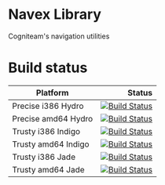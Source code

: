 Navex Library
=============
Cogniteam's navigation utilities

Build status
============

|Platform|Status|
|--------|-----:|
|Precise i386 Hydro|[![Build Status](http://ci.cogni.io/buildStatus/icon?job=ros-hydro-navex_precise_i386)](http://ci.cogni.io/job/ros-hydro-navex_precise_i386/)|
|Precise amd64 Hydro|[![Build Status](http://ci.cogni.io/buildStatus/icon?job=ros-hydro-navex_precise_amd64)](http://ci.cogni.io/job/ros-hydro-navex_precise_amd64/)|
|Trusty i386 Indigo|[![Build Status](http://ci.cogni.io/buildStatus/icon?job=ros-indigo-navex_trusty_i386)](http://ci.cogni.io/job/ros-indigo-navex_trusty_i386/)|
|Trusty amd64 Indigo|[![Build Status](http://ci.cogni.io/buildStatus/icon?job=ros-indigo-navex_trusty_amd64)](http://ci.cogni.io/job/ros-indigo-navex_trusty_amd64/)|
|Trusty i386 Jade|[![Build Status](http://ci.cogni.io/buildStatus/icon?job=ros-jade-navex_trusty_i386)](http://ci.cogni.io/job/ros-jade-navex_trusty_i386/)|
|Trusty amd64 Jade|[![Build Status](http://ci.cogni.io/buildStatus/icon?job=ros-jade-navex_trusty_amd64)](http://ci.cogni.io/job/ros-jade-navex_trusty_amd64/)|